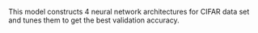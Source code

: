 This model constructs 4 neural network architectures for CIFAR data set and tunes them to get the best validation accuracy.